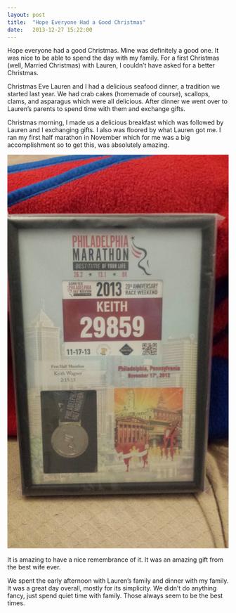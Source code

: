 ```yaml
---
layout: post
title:  "Hope Everyone Had a Good Christmas"
date:   2013-12-27 15:22:00
---
```


Hope everyone had a good Christmas. Mine was definitely a good one. It was nice to be able to spend the day with my family. For a first Christmas (well, Married Christmas) with Lauren, I couldn’t have asked for a better Christmas.

Christmas Eve Lauren and I had a delicious seafood dinner, a tradition we started last year. We had crab cakes (homemade of course), scallops, clams, and asparagus which were all delicious. After dinner we went over to Lauren’s parents to spend time with them and exchange gifts.

Christmas morning, I made us a delicious breakfast which was followed by Lauren and I exchanging gifts. I also was floored by what Lauren got me. I ran my first half marathon in November which for me was a big accomplishment so to get this, was absolutely amazing.

![Half Marathon Frame](/assets/images/posts/half-marathon-poster.jpg)

It is amazing to have a nice remembrance of it. It was an amazing gift from the best wife ever.

We spent the early afternoon with Lauren’s family and dinner with my family. It was a great day overall, mostly for its simplicity. We didn’t do anything fancy, just spend quiet time with family. Those always seem to be the best times.